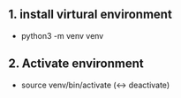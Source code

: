 ## 1. install virtural environment

- python3 -m venv venv

## 2. Activate environment

- source venv/bin/activate    (<-> deactivate)


